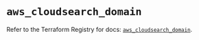 # `aws_cloudsearch_domain`

Refer to the Terraform Registry for docs: [`aws_cloudsearch_domain`](https://registry.terraform.io/providers/hashicorp/aws/6.0.0/docs/resources/cloudsearch_domain).
